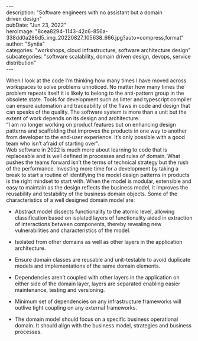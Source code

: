 \---  
description: "Software engineers with no assistant but a domain driven design"   
pubDate: "Jun 23, 2022"   
heroImage: "8cea8294-1143-42c6-856a-338dd0a286d5_img_20220827_105638_666.jpg?auto=compress,format"   
author: "Syntia"   
categories: "workshops, cloud infrastructure, software architecture design"   
subcategories: "software scalability, domain driven design, devops, service distribution"   
\---  

When I look at the code I’m thinking how many times I have moved across workspaces to solve problems unnoticed. No matter how many times the problem repeats itself it is likely to belong to the anti-pattern group in the obsolete state. Tools for development such as linter and typescript compiler can ensure automation and traceability of the flaws in code and design that can speaks of the quality. The software system is more than a unit but the extent of work depends on its design and architecture.  
“I am no longer working on product features but on enhancing design patterns and scaffolding that improves the products in one way to another from developer to the end-user experience. It’s only possible with a good team who isn’t afraid of starting over“.  
Web software in 2022 is much more about learning to code that is replaceable and is well defined in processes and rules of domain. What pushes the teams forward isn’t the terms of technical strategy but the rush of the performance. Investing more time for a development by taking a break to start a routine of identifying the model design patterns in products is the right mindset to start with. When the model is modular, extensible and easy to maintain as the design reflects the business model, it improves the reusability and testability of the business domain objects. Some of the characteristics of a well designed domain model are:

*   Abstract model dissects functionality to the atomic level, allowing classification based on isolated layers of functionality aided in extraction of interactions between components, thereby revealing new vulnerabilities and characteristics of the model.
    
*   Isolated from other domains as well as other layers in the application architecture.
    
*   Ensure domain classes are reusable and unit-testable to avoid duplicate models and implementations of the same domain elements.
    
*   Dependencies aren’t coupled with other layers in the application on either side of the domain layer, layers are separated enabling easier maintenance, testing and versioning.
    
*   Minimum set of dependencies on any infrastructure frameworks will outlive tight coupling on any external frameworks.
    
*   The domain model should focus on a specific business operational domain. It should align with the business model, strategies and business processes.